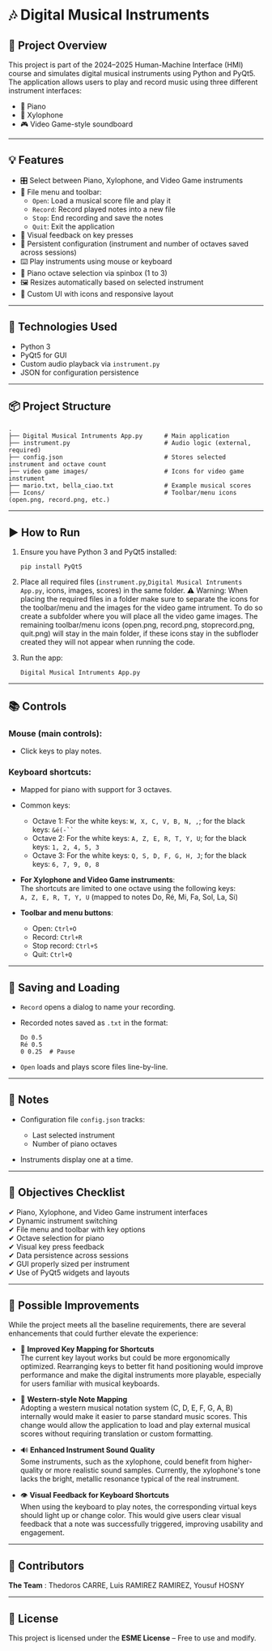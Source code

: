 # 🎶 Digital Musical Instruments

## 📁 Project Overview

This project is part of the 2024–2025 Human-Machine Interface (HMI) course and simulates digital musical instruments using Python and PyQt5. The application allows users to play and record music using three different instrument interfaces:

- 🎹 Piano
- 🎼 Xylophone
- 🎮 Video Game-style soundboard

---

## 💡 Features

- 🎛️ Select between Piano, Xylophone, and Video Game instruments
- 📂 File menu and toolbar:
  - `Open`: Load a musical score file and play it
  - `Record`: Record played notes into a new file
  - `Stop`: End recording and save the notes
  - `Quit`: Exit the application
- 🧩 Visual feedback on key presses
- 🔄 Persistent configuration (instrument and number of octaves saved across sessions)
- ⌨️ Play instruments using mouse or keyboard
- 🧰 Piano octave selection via spinbox (1 to 3)
- 🖼️ Resizes automatically based on selected instrument
- 🎨 Custom UI with icons and responsive layout

---

## 🧱 Technologies Used

- Python 3
- PyQt5 for GUI
- Custom audio playback via `instrument.py`
- JSON for configuration persistence

---

## 📦 Project Structure

```
.
├── Digital Musical Intruments App.py      # Main application
├── instrument.py                          # Audio logic (external, required)
├── config.json                            # Stores selected instrument and octave count
├── video game images/                     # Icons for video game instrument
├── mario.txt, bella_ciao.txt              # Example musical scores
├── Icons/                                 # Toolbar/menu icons (open.png, record.png, etc.)
```

---

## ▶️ How to Run

1. Ensure you have Python 3 and PyQt5 installed:
   ```
   pip install PyQt5
   ```

2. Place all required files (`instrument.py`,`Digital Musical Intruments App.py`, icons, images, scores) in the same folder.
   ⚠️ Warning: When placing the required files in a folder make sure to separate the icons for the toolbar/menu and the images for the video game intrument. To do so create a subfolder where you will place all                the video game images. The remaining toolbar/menu icons (open.png, record.png, stoprecord.png, quit.png) will stay in the main folder, if these icons stay in the subfloder created they will not                  appear when running the code.  
   
3. Run the app:
   ```
   Digital Musical Intruments App.py
   ```

---

## 📚 Controls

### Mouse (main controls):
- Click keys to play notes.

### Keyboard shortcuts:
- Mapped for piano with support for 3 octaves.
- Common keys:
  - Octave 1: For the white keys: `W, X, C, V, B, N, ,`; for the black keys: `&é(-`` `
  - Octave 2: For the white keys: `A, Z, E, R, T, Y, U`; for the black keys: `1, 2, 4, 5, 3`
  - Octave 3: For the white keys: `Q, S, D, F, G, H, J`; for the black keys: `6, 7, 9, 0, 8`

- **For Xylophone and Video Game instruments**:  
  The shortcuts are limited to one octave using the following keys:  
  `A, Z, E, R, T, Y, U` (mapped to notes Do, Ré, Mi, Fa, Sol, La, Si)

- **Toolbar and menu buttons**:
  - Open: `Ctrl+O`
  - Record: `Ctrl+R`
  - Stop record: `Ctrl+S`
  - Quit: `Ctrl+Q`
  
---

## 💾 Saving and Loading

- `Record` opens a dialog to name your recording.
- Recorded notes saved as `.txt` in the format:
  ```
  Do 0.5
  Ré 0.5
  0 0.25  # Pause
  ```

- `Open` loads and plays score files line-by-line.

---

## 📝 Notes

- Configuration file `config.json` tracks:
  - Last selected instrument
  - Number of piano octaves

- Instruments display one at a time.

---

## 🎯 Objectives Checklist

✔ Piano, Xylophone, and Video Game instrument interfaces  
✔ Dynamic instrument switching  
✔ File menu and toolbar with key options  
✔ Octave selection for piano  
✔ Visual key press feedback  
✔ Data persistence across sessions  
✔ GUI properly sized per instrument  
✔ Use of PyQt5 widgets and layouts

---

## 🔧 Possible Improvements

While the project meets all the baseline requirements, there are several enhancements that could further elevate the experience:

- 🎹 **Improved Key Mapping for Shortcuts**  
  The current key layout works but could be more ergonomically optimized. Rearranging keys to better fit hand positioning would improve performance and make the digital instruments more playable, especially for users familiar with musical keyboards.

- 🎼 **Western-style Note Mapping**  
  Adopting a western musical notation system (C, D, E, F, G, A, B) internally would make it easier to parse standard music scores. This change would allow the application to load and play external musical scores without requiring translation or custom formatting.

- 🔊 **Enhanced Instrument Sound Quality**  
  Some instruments, such as the xylophone, could benefit from higher-quality or more realistic sound samples. Currently, the xylophone's tone lacks the bright, metallic resonance typical of the real instrument.

- 👁️ **Visual Feedback for Keyboard Shortcuts**  
  When using the keyboard to play notes, the corresponding virtual keys should light up or change color. This would give users clear visual feedback that a note was successfully triggered, improving usability and engagement.

---

## 👥 Contributors  
**The Team** : Thedoros CARRE, Luis RAMIREZ RAMIREZ, Yousuf HOSNY

---

## 📜 License  
This project is licensed under the **ESME License** – Free to use and modify.

